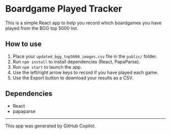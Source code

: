 # Boardgame Played Tracker

This is a simple React app to help you record which boardgames you have played from the BGG top 5000 list.

## How to use

1. Place your `updated_bgg_top5000_images.csv` file in the `public/` folder.
2. Run `npm install` to install dependencies (React, PapaParse).
3. Run `npm start` to launch the app.
4. Use the left/right arrow keys to record if you have played each game.
5. Use the Export button to download your results as a CSV.

## Dependencies
- React
- papaparse

---

This app was generated by GitHub Copilot.
